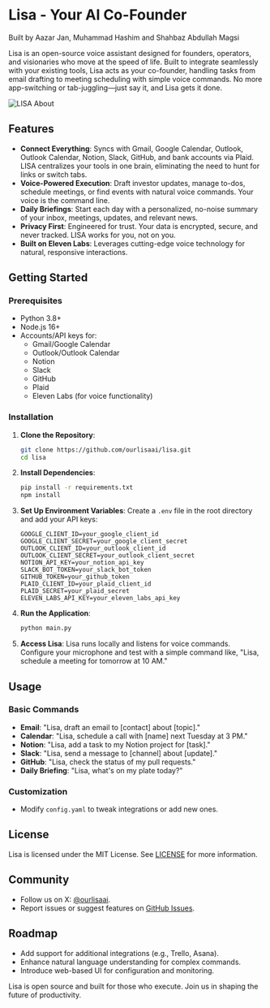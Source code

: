 # Lisa - Your AI Co-Founder

Built by Aazar Jan, Muhammad Hashim and Shahbaz Abdullah Magsi

Lisa is an open-source voice assistant designed for founders, operators, and visionaries who move at the speed of life. Built to integrate seamlessly with your existing tools, Lisa acts as your co-founder, handling tasks from email drafting to meeting scheduling with simple voice commands. No more app-switching or tab-juggling—just say it, and Lisa gets it done.

![LISA About](https://beta.ourlisa.com/assets/about-one-Bp8g_-Rs.png)

## Features

- **Connect Everything**: Syncs with Gmail, Google Calendar, Outlook, Outlook Calendar, Notion, Slack, GitHub, and bank accounts via Plaid. LISA centralizes your tools in one brain, eliminating the need to hunt for links or switch tabs.
- **Voice-Powered Execution**: Draft investor updates, manage to-dos, schedule meetings, or find events with natural voice commands. Your voice is the command line.
- **Daily Briefings**: Start each day with a personalized, no-noise summary of your inbox, meetings, updates, and relevant news.
- **Privacy First**: Engineered for trust. Your data is encrypted, secure, and never tracked. LISA works for you, not on you.
- **Built on Eleven Labs**: Leverages cutting-edge voice technology for natural, responsive interactions.

## Getting Started

### Prerequisites

- Python 3.8+
- Node.js 16+
- Accounts/API keys for:
  - Gmail/Google Calendar
  - Outlook/Outlook Calendar
  - Notion
  - Slack
  - GitHub
  - Plaid
  - Eleven Labs (for voice functionality)

### Installation

1. **Clone the Repository**:

   ```bash
   git clone https://github.com/ourlisaai/lisa.git
   cd lisa
   ```

2. **Install Dependencies**:

   ```bash
   pip install -r requirements.txt
   npm install
   ```

3. **Set Up Environment Variables**:
   Create a `.env` file in the root directory and add your API keys:

   ```
   GOOGLE_CLIENT_ID=your_google_client_id
   GOOGLE_CLIENT_SECRET=your_google_client_secret
   OUTLOOK_CLIENT_ID=your_outlook_client_id
   OUTLOOK_CLIENT_SECRET=your_outlook_client_secret
   NOTION_API_KEY=your_notion_api_key
   SLACK_BOT_TOKEN=your_slack_bot_token
   GITHUB_TOKEN=your_github_token
   PLAID_CLIENT_ID=your_plaid_client_id
   PLAID_SECRET=your_plaid_secret
   ELEVEN_LABS_API_KEY=your_eleven_labs_api_key
   ```

4. **Run the Application**:

   ```bash
   python main.py
   ```

5. **Access Lisa**:
   Lisa runs locally and listens for voice commands. Configure your microphone and test with a simple command like, "Lisa, schedule a meeting for tomorrow at 10 AM."

## Usage

### Basic Commands

- **Email**: "Lisa, draft an email to [contact] about [topic]."
- **Calendar**: "Lisa, schedule a call with [name] next Tuesday at 3 PM."
- **Notion**: "Lisa, add a task to my Notion project for [task]."
- **Slack**: "Lisa, send a message to [channel] about [update]."
- **GitHub**: "Lisa, check the status of my pull requests."
- **Daily Briefing**: "Lisa, what's on my plate today?"

### Customization

- Modify `config.yaml` to tweak integrations or add new ones.

## License

Lisa is licensed under the MIT License. See [LICENSE](LICENSE) for more information.

## Community

- Follow us on X: [@ourlisaai](https://x.com/ourlisaai).
- Report issues or suggest features on [GitHub Issues](https://github.com/ourlisaai/lisa/issues).

## Roadmap

- Add support for additional integrations (e.g., Trello, Asana).
- Enhance natural language understanding for complex commands.
- Introduce web-based UI for configuration and monitoring.

Lisa is open source and built for those who execute. Join us in shaping the future of productivity.

